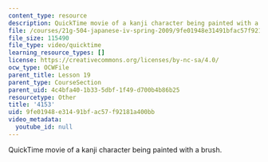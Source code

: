 ```yaml
---
content_type: resource
description: QuickTime movie of a kanji character being painted with a brush.
file: /courses/21g-504-japanese-iv-spring-2009/9fe01948e31491bfac57f92181a400bb_4153.mov
file_size: 115490
file_type: video/quicktime
learning_resource_types: []
license: https://creativecommons.org/licenses/by-nc-sa/4.0/
ocw_type: OCWFile
parent_title: Lesson 19
parent_type: CourseSection
parent_uid: 4c4bfa40-1b33-5dbf-1f49-d700b4b86b25
resourcetype: Other
title: '4153'
uid: 9fe01948-e314-91bf-ac57-f92181a400bb
video_metadata:
  youtube_id: null
---
```

QuickTime movie of a kanji character being painted with a brush.